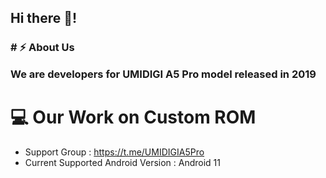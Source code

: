 
<h2>
	Hi there 👋!
</h2>
<h3>
	# ⚡ About Us

We are developers for UMIDIGI A5 Pro model released in 2019

# 💻 Our Work on Custom ROM

- Support Group : https://t.me/UMIDIGIA5Pro
- Current Supported Android Version : Android 11
</h3>
